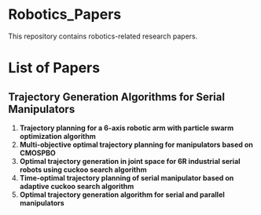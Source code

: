 # Robotics_Papers
This repository contains robotics-related research papers.

# List of Papers

## Trajectory Generation Algorithms for Serial Manipulators

1. **Trajectory planning for a 6-axis robotic arm with particle swarm optimization algorithm**
2. **Multi-objective optimal trajectory planning for manipulators based on CMOSPBO**
3. **Optimal trajectory generation in joint space for 6R industrial serial robots using cuckoo search algorithm**
4. **Time-optimal trajectory planning of serial manipulator based on adaptive cuckoo search algorithm**
5. **Optimal trajectory generation algorithm for serial and parallel manipulators**
